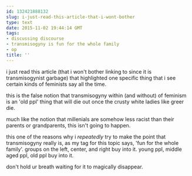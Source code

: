 ```yaml
---
id: 132421888132
slug: i-just-read-this-article-that-i-wont-bother
type: text
date: 2015-11-02 19:44:14 GMT
tags:
- discussing discourse
- transmisogyny is fun for the whole family
- op
title: ''
---
```

i just read this article (that i won't bother linking to since it is transmisogynist garbage) that highlighted one specific thing that i see certain kinds of feminists say all the time.

this is the false notion that transmisogyny within (and without) of feminism is an 'old ppl' thing that will die out once the crusty white ladies like greer die.

much like the notion that millenials are somehow less racist than their parents or grandparents, this isn't going to happen.

this one of the reasons why i *repeatedly* try to make the point that transmisogyny really is, as my tag for this topic says, 'fun for the whole family'. groups on the left, center, and right buy into it. young ppl, middle aged ppl, old ppl buy into it.

don't hold ur breath waiting for it to magically disappear.